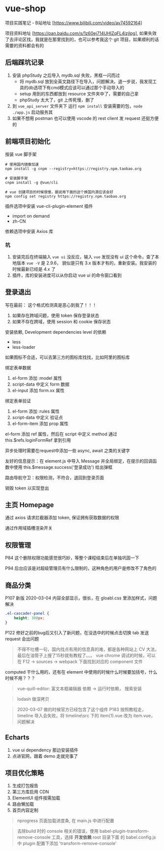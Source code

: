 # vue-shop

项目实践笔记 - B站地址 [https://www.bilibili.com/video/av74592164]

项目资料地址 [https://pan.baidu.com/s/1z60ej714UHIZqFL4lzjIpg], 如果失效了去评论区找，我就是在那里找到的，也可以参考我这个 git 项目，如果顺利的话需要的资料都会有的

## 后端踩坑记录

1. 安装 phpStudy 之后导入 mydb.sql 失败，黑框一闪而过
    * 将 mydb.sql 放到全英文路径下在导入，问题解决。退一步说，我发现工具的db选项下有cmd模式应该可以通过那个手动导入的
    * setup 用到的东西都放到 resource 文件夹中了，需要的自己拿
    * phpStudy 太大了，git 上传死慢，删了
1. 到 `vue_api_server` 文件夹下 运行 `npm install` 安装需要的包，`node ./app.js` 启动服务其
2. 如果不想用 postman 也可以使用 vscode 的 rest client 发 request 还挺方便的

## 前端项目初始化

按装 vue 脚手架

```
# 使用国内镜像加速
npm install -g cnpm --registry=https://registry.npm.taobao.org

# 安装脚手架
cnpm install -g @vue/cli

# vue 创建项目的时候很慢，据说用下面的这个换国内源应该会好
npm config set registry https://registry.npm.taobao.org
```

插件选项中安装 vue-cli-plugin-element 插件
* import on demand
* zh-CN

依赖选项中安装 Axios 库


### 坑

1. 安装完后在终端输入 `vue ui` 没反应，输入 `vue` 发现没有 ui 这个命令，查了本地版本 `vue -V` 是 2.9.6， 貌似是只有 3.x 版本才有的，重新安装。我安装的时候最新已经是 4.x 了
1. 插件，库的安装进度可以从你启动 vue ui 的命令窗口看到

## 登录退出

写在最前： 这个格式检测真是恶心到我了！！！

1. 如果存在跨域问题，使用 token 保存登录状态
1. 如果不存在跨域，使用 session 和 cookie 保存状态

安装依赖, Development dependencies level 的依赖
* less
* less-loader

如果图标不合适，可以去第三方的图标库找找，比如阿里的图标库

绑定表单数据
1. el-form 添加 :model 属性
1. script-data 中定义 form 数据
1. el-input 添加 form.xx 属性

绑定表单验证
1. el-form 添加 :rules 属性
1. script-data 中定义 验证点
1. el-form-item 添加 prop 属性

el-form 添加 ref 属性，然后在 script 中定义 method 通过 this.$refs.loginFormRef 拿到引用

异步处理时需要在request中添加一些 async, await 之类的关键字

友好的信息提示：在 element.js 中导入 Message 并全局绑定，在提示的回调函数中使用 this.$message.success('登录成功') 给出弹框

路由导航守卫：权限检测，不符合，退回到登录页面

销毁 token 以实现登出

## 主页 Homepage

通过 axios 请求拦截器添加 token, 保证拥有获取数据的权限

通过作用域插槽渲染开关

## 权限管理

P84 这个删除权限功能感觉很巧妙，等整个课程结束后在单独巩固一下

P94 后台应该是对超级管理员有什么限制的，这种角色的用户是修改不了角色的

## 商品分类

P107 新版 2020-03-04 内容全部显示，很长，在 gloabl.css 里添加样式，问题解决 

```css
.el-cascader-panel {
    height: 300px;
}
```

P122 修好之前的bug后又引入了新问题，在没选中的时候点击切换 tab 发送request 会出问题

> 不得不吐槽一句，国内找点有用的信息真的难，都是各种网站上 CV 大法，最后在油管子上搜了15秒就有教程了。。。
vue chrome 调试的时候，可以在 F12 -> sources -> webpack 下面找到对应的 component 文件

computed 干什么用的，还有在 element 中使用的时候什么时候要加括号，什么时候不用？？？

> vue-quill-editor: 富文本框编辑器
> 依赖 -> 运行时依赖， 搜索安装

> lodash 做深拷贝

> 2020-03-07 做的时候官方已经包含了这个组件
P183 按照教程走，timeline 导入会失败，将 timeline\src 下的 item(1).vue 改为 item.vue， 问题解决

## Echarts

1. vue ui dependency 那边安装插件
1. 点进官网，跟着 demo 走就完事了

## 项目优化策略

1. 生成打包报告
1. 第三方库启用 CDN
1. ElementUI 组件按需加载
1. 路由懒加载
1. 首页内容定制

> nprogress 页面加载进度条, 在 main.js 中进行配置

> 去除build 时的 console 相关的错误，使用 babel-plugin-transform-remove-console 工具，选择 **开发依赖**
> root 目录下面 的 babel.config.js 中 plugin 配置下添加 'transform-remove-console'